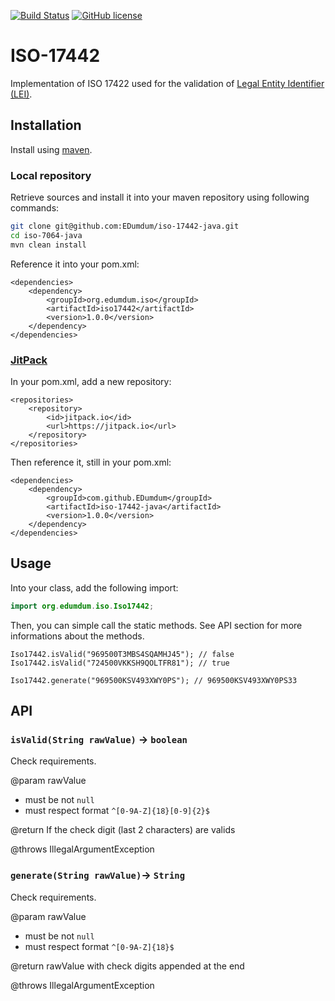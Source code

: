 [![Build Status](https://travis-ci.org/EDumdum/iso-7064-java.svg?branch=master)](https://travis-ci.org/EDumdum/iso-17442-java)
[![GitHub license](https://img.shields.io/badge/license-MIT-blue.svg)](https://raw.githubusercontent.com/Edumdum/iso-17442-java/master/LICENSE)

# ISO-17442

Implementation of ISO 17422 used for the validation of [Legal Entity Identifier (LEI)](https://en.wikipedia.org/wiki/Legal_Entity_Identifier).

## Installation

Install using [maven](https://maven.apache.org/).

### Local repository

Retrieve sources and install it into your maven repository using following commands:
```bash
git clone git@github.com:EDumdum/iso-17442-java.git
cd iso-7064-java
mvn clean install
```

Reference it into your pom.xml:
```maven
<dependencies>
    <dependency>
        <groupId>org.edumdum.iso</groupId>
        <artifactId>iso17442</artifactId>
        <version>1.0.0</version>
    </dependency>
</dependencies>
```

### [JitPack](https://jitpack.io/)

In your pom.xml, add a new repository:
```maven
<repositories>
    <repository>
        <id>jitpack.io</id>
        <url>https://jitpack.io</url>
    </repository>
</repositories>
```

Then reference it, still in your pom.xml:
```maven
<dependencies>
    <dependency>
        <groupId>com.github.EDumdum</groupId>
        <artifactId>iso-17442-java</artifactId>
        <version>1.0.0</version>
    </dependency>
</dependencies>
```

## Usage

Into your class, add the following import:
```java
import org.edumdum.iso.Iso17442;
```

Then, you can simple call the static methods. See API section for more informations about the methods.
```
Iso17442.isValid("969500T3MBS4SQAMHJ45"); // false
Iso17442.isValid("724500VKKSH9QOLTFR81"); // true

Iso17442.generate("969500KSV493XWY0PS"); // 969500KSV493XWY0PS33
```

## API

### `isValid(String rawValue)` -> `boolean`

Check requirements.

@param rawValue
- must be not `null`
- must respect format `^[0-9A-Z]{18}[0-9]{2}$`

@return If the check digit (last 2 characters) are valids 

@throws IllegalArgumentException

### `generate(String rawValue)`-> `String`

Check requirements.

@param rawValue
- must be not `null`
- must respect format `^[0-9A-Z]{18}$`

@return rawValue with check digits appended at the end

@throws IllegalArgumentException
